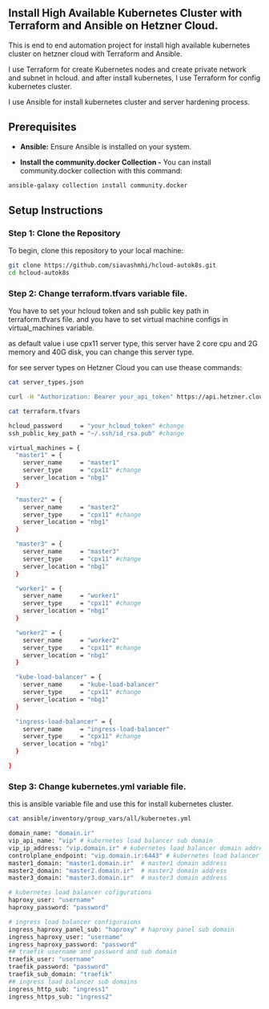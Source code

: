 ## Install High Available Kubernetes Cluster with Terraform and Ansible on Hetzner Cloud.

This is end to end automation project for install high available kubernetes cluster on hetzner cloud with Terraform and Ansible.

I use Terraform for create Kubernetes nodes and create private network and subnet in hcloud.
and after install kubernetes, I use Terraform for config kubernetes cluster.

I use Ansible for install kubernetes cluster and server hardening process.

## Prerequisites

- **Ansible:** Ensure Ansible is installed on your system.

- **Install the community.docker Collection -** You can install community.docker collection with this command:

```bash
ansible-galaxy collection install community.docker 
```

## Setup Instructions

### Step 1: Clone the Repository

To begin, clone this repository to your local machine:

```bash
git clone https://github.com/siavashmhi/hcloud-autok8s.git
cd hcloud-autok8s
```

### Step 2: Change terraform.tfvars variable file.

You have to set your hcloud token and ssh public key path in terraform.tfvars file.
and you have to set virtual machine configs in virtual_machines variable.

as default value i use cpx11 server type, this server have 2 core cpu and 2G memory and 40G disk, you can change this server type.

for see server types on Hetzner Cloud you can use thease commands:
```bash
cat server_types.json 

curl -H "Authorization: Bearer your_api_token" https://api.hetzner.cloud/v1/server_types
```

```bash
cat terraform.tfvars 

hcloud_password     = "your_hcloud_token" #change
ssh_public_key_path = "~/.ssh/id_rsa.pub" #change

virtual_machines = {
  "master1" = {
    server_name     = "master1"
    server_type     = "cpx11" #change
    server_location = "nbg1"
  }

  "master2" = {
    server_name     = "master2"
    server_type     = "cpx11" #change
    server_location = "nbg1"
  }

  "master3" = {
    server_name     = "master3"
    server_type     = "cpx11" #change
    server_location = "nbg1"
  }

  "worker1" = {
    server_name     = "worker1"
    server_type     = "cpx11" #change
    server_location = "nbg1"
  }

  "worker2" = {
    server_name     = "worker2"
    server_type     = "cpx11" #change
    server_location = "nbg1"
  }

  "kube-load-balancer" = {
    server_name     = "kube-load-balancer"
    server_type     = "cpx11" #change
    server_location = "nbg1"
  }

  "ingress-load-balancer" = {
    server_name     = "ingress-load-balancer"
    server_type     = "cpx11" #change
    server_location = "nbg1"
  }

}

```

### Step 3: Change kubernetes.yml variable file.

this is ansible variable file and use this for install kubernetes cluster.

```bash
cat ansible/inventory/group_vars/all/kubernetes.yml 

domain_name: "domain.ir"
vip_api_name: "vip" # kubernetes load balancer sub domain
vip_ip_address: "vip.domain.ir" # kubernetes load balancer domain address
controlplane_endpoint: "vip.domain.ir:6443" # kubernetes load balancer domain address
master1_domain: "master1.domain.ir"  # master1 domain address
master2_domain: "master2.domain.ir"  # master2 domain address
master3_domain: "master3.domain.ir"  # master3 domain address

# kubernetes load balancer cofigurations
haproxy_user: "username"
haproxy_password: "password"

# ingress load balancer configuraions
ingress_haproxy_panel_sub: "haproxy" # haproxy panel sub domain
ingress_haproxy_user: "username"
ingress_haproxy_password: "password"
## traefik username and password and sub domain
traefik_user: "username" 
traefik_password: "password"
traefik_sub_domain: "traefik"
## ingress load balancer sub domains
ingress_http_sub: "ingress1"
ingress_https_sub: "ingress2"

```